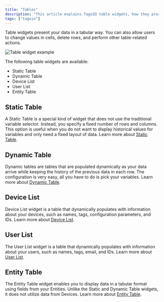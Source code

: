 ```yaml
---
title: "Tables"
description: "This article explains TagoIO table widgets, how they present data in tabular form, and lists the available table widget types with a short description for the Static Table."
tags: ["tagoio"]
---
```

Table widgets present your data in a tabular way. You can also allow users to change values in cells, delete rows, and perform other table-related actions.

![Table widget example](/docs_imagem/tagoio/tables-2.png)

The following table widgets are available:
- Static Table
- Dynamic Table
- Device List
- User List
- Entity Table

## Static Table

A Static Table is a special kind of widget that does not use the traditional variable selector. Instead, you specify a fixed number of rows and columns. This option is useful when you do not want to display historical values for variables and only need a fixed layout of data. Learn more about [Static Table](/tagoio/widgets/tables/static-table-widget.md).

## Dynamic Table

Dynamic tables are tables that are populated dynamically as your data arrive while keeping the history of the previous data in each row. The configuration is very easy, all you have to do is pick your variables. Learn more about [Dynamic Table](/tagoio/widgets/tables/dynamic-table-widget.md).

## Device List

Device List widget is a table that dynamically populates with information about your devices, such as names, tags, configuration parameters, and IDs. Learn more about [Device List](/tagoio/widgets/tables/device-list-widget.md).

## User List

The User List widget is a table that dynamically populates with information about your users, such as names, tags, email, and IDs. Learn more about [User List](/tagoio/widgets/tables/user-list-widget.md).

## Entity Table

The Entity Table widget enables you to display data in a tabular format using fields from your Entities. Unlike the Static and Dynamic Table widgets, it does not utilize data from Devices. Learn more about [Entity Table](/tagoio/widgets/tables/entity-table-widget.md).